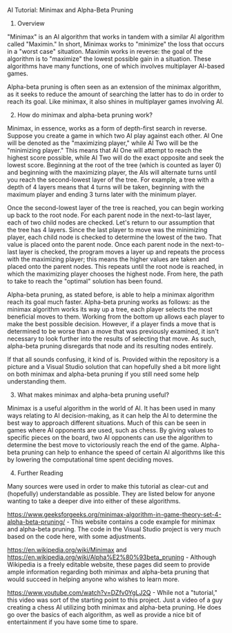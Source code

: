 AI Tutorial: Minimax and Alpha-Beta Pruning

1. Overview

"Minimax" is an AI algorithm that works in tandem with a similar AI algorithm called "Maximin." In short, Minimax works to "minimize" the loss that occurs in a "worst case" situation. Maximin works in reverse: the goal of the algorithm is to "maximize" the lowest possible gain in a situation. These algorithms have many functions, one of which involves multiplayer AI-based games.

Alpha-beta pruning is often seen as an extension of the minimax algorithm, as it seeks to reduce the amount of searching the latter has to do in order to reach its goal. Like minimax, it also shines in multiplayer games involving AI.

2. How do minimax and alpha-beta pruning work?

Minimax, in essence, works as a form of depth-first search in reverse. Suppose you create a game in which two AI play against each other. AI One will be denoted as the "maximizing player," while AI Two will be the "minimizing player." This means that AI One will attempt to reach the highest score possible, while AI Two will do the exact opposite and seek the lowest score. Beginning at the root of the tree (which is counted as layer 0) and beginning with the maximizing player, the AIs will alternate turns until you reach the second-lowest layer of the tree. For example, a tree with a depth of 4 layers means that 4 turns will be taken, beginning with the maximum player and ending 3 turns later with the minimum player.

Once the second-lowest layer of the tree is reached, you can begin working up back to the root node. For each parent node in the next-to-last layer, each of two child nodes are checked. Let's return to our assumption that the tree has 4 layers. Since the last player to move was the minimizing player, each child node is checked to determine the lowest of the two. That value is placed onto the parent node. Once each parent node in the next-to-last layer is checked, the program moves a layer up and repeats the process with the maximizing player; this means the higher values are taken and placed onto the parent nodes. This repeats until the root node is reached, in which the maximizing player chooses the highest node. From here, the path to take to reach the "optimal" solution has been found.

Alpha-beta pruning, as stated before, is able to help a minimax algorithm reach its goal much faster. Alpha-beta pruning works as follows: as the minimax algorithm works its way up a tree, each player selects the most beneficial moves to them. Working from the bottom up allows each player to make the best possible decision. However, if a player finds a move that is determined to be worse than a move that was previously examined, it isn't necessary to look further into the results of selecting that move. As such, alpha-beta pruning disregards that node and its resulting nodes entirely.

If that all sounds confusing, it kind of is. Provided within the repository is a picture and a Visual Studio solution that can hopefully shed a bit more light on both minimax and alpha-beta pruning if you still need some help understanding them.

3. What makes minimax and alpha-beta pruning useful?

Minimax is a useful algorithm in the world of AI. It has been used in many ways relating to AI decision-making, as it can help the AI to determine the best way to approach different situations. Much of this can be seen in games where AI opponents are used, such as chess. By giving values to specific pieces on the board, two AI opponents can use the algorithm to determine the best move to victoriously reach the end of the game. Alpha-beta pruning can help to enhance the speed of certain AI algorithms like this by lowering the computational time spent deciding moves.

4. Further Reading

Many sources were used in order to make this tutorial as clear-cut and (hopefully) understandable as possible. They are listed below for anyone wanting to take a deeper dive into either of these algorithms.

https://www.geeksforgeeks.org/minimax-algorithm-in-game-theory-set-4-alpha-beta-pruning/ - This website contains a code example for minimax and alpha-beta pruning. The code in the Visual Studio project is very much based on the code here, with some adjustments.

https://en.wikipedia.org/wiki/Minimax and https://en.wikipedia.org/wiki/Alpha%E2%80%93beta_pruning - Although Wikipedia is a freely editable website, these pages did seem to provide ample information regarding both minimax and alpha-beta pruning that would succeed in helping anyone who wishes to learn more.

https://www.youtube.com/watch?v=DZfv0YgLJ2Q - While not a "tutorial," this video was sort of the starting point to this project. Just a video of a guy creating a chess AI utilizing both minimax and alpha-beta pruning. He does go over the basics of each algorithm, as well as provide a nice bit of entertainment if you have some time to spare.
